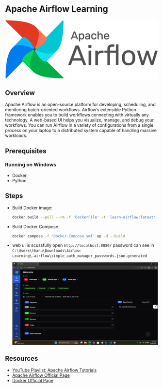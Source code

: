 # Apache Airflow Learning
![AirflowLogo](/asserts/docs/AirflowLogo.png)

## Overview
Apache Airflow is an open-source platform for developing, scheduling, and monitoring batch-oriented workflows. Airflow’s extensible Python framework enables you to build workflows connecting with virtually any technology. A web-based UI helps you visualize, manage, and debug your workflows. You can run Airflow in a variety of configurations  from a single process on your laptop to a distributed system capable of handling massive workloads.
## Prerequisites
### Running on Windows
 - Docker
 - Python
## Steps
- Build Docker image:
   ```bash
   docker build --pull --rm -f 'DockerFile' -t 'learn-airflow:latest' '.'
   ```
- Build Docker Compose
  ```bash 
  docker compose -f 'Docker-Compose.yml' up -d --build 
  ```
- web ui is scussfully open `http://localhost:8080/`
  password can see in `C:\Users\thanu\Downloads\Airlow-Learning\.airflow\simple_auth_manager_passwords.json.generated`
  
  ![webUi](/asserts/docs/AirflowWebui.png)
## Resources

- [YouTube Playlist: Apache Airflow Tutorials](https://youtube.com/playlist?list=PLc2EZr8W2QIAI0cS1nZGNxoLzppb7XbqM&si=Whc3yNa4Co_XwXC4)
- [Apache Airflow Official Page](https://airflow.apache.org/)
- [Docker Official Page](https://www.docker.com/)
